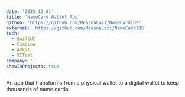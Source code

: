 ```yaml
---
date: '2023-12-01'
title: 'NameCard Wallet App'
github: 'https://github.com/MeasnaLazi/NameCardIOS'
external: 'https://github.com/MeasnaLazi/NameCardIOS'
tech:
  - SwiftUI
  - Combine
  - ARKit
  - XCTest
company: ''
showInProjects: true
---
```


An app that transforms from a physical wallet to a digital wallet to keep thousands of name cards.
